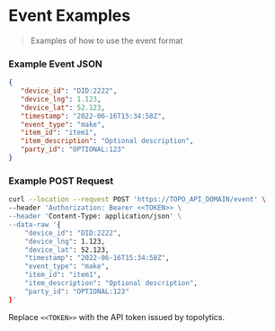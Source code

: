 # Event Examples

> Examples of how to use the event format

### Example Event JSON

```json
{
   "device_id": "DID:2222",
   "device_lng": 1.123,
   "device_lat": 52.123,
   "timestamp": "2022-06-16T15:34:58Z",
   "event_type": "make",
   "item_id": "item1",
   "item_description": "Optional description",
   "party_id": "OPTIONAL:123"
}
```
### Example POST Request

```sh
curl --location --request POST 'https://TOPO_API_DOMAIN/event' \
--header 'Authorization: Bearer <<TOKEN>> \
--header 'Content-Type: application/json' \
--data-raw '{
    "device_id": "DID:2222",
    "device_lng": 1.123,
    "device_lat": 52.123,
    "timestamp": "2022-06-16T15:34:58Z",
    "event_type": "make",
    "item_id": "item1",
    "item_description": "Optional description",
    "party_id": "OPTIONAL:123"
}'
```

Replace `<<TOKEN>>` with the API token issued by topolytics.
